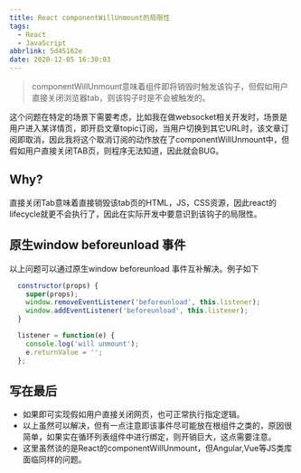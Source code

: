 ```yaml
---
title: React componentWillUnmount的局限性
tags:
  - React
  - JavaScript
abbrlink: 5d45162e
date: 2020-12-05 16:30:03
---
```


> componentWillUnmount意味着组件即将销毁时触发该钩子，但假如用户直接关闭浏览器tab，则该钩子时是不会被触发的。

这个问题在特定的场景下需要考虑，比如我在做websocket相关开发时，场景是用户进入某详情页，即开启文章topic订阅，当用户切换到其它URL时，该文章订阅即取消，因此我将这个取消订阅的动作放在了componentWillUnmount中，但假如用户直接关闭TAB页，则程序无法知道，因此就会BUG。

## Why?
直接关闭Tab意味着直接销毁该tab页的HTML，JS，CSS资源，因此react的lifecycle就更不会执行了，因此在实际开发中要意识到该钩子的局限性。


## 原生window beforeunload 事件

以上问题可以通过原生window beforeunload 事件互补解决。例子如下

```javascript
  constructor(props) {
    super(props);
    window.removeEventListener('beforeunload', this.listener);
    window.addEventListener('beforeunload', this.listener);
  }

  listener = function(e) {
    console.log('will unmount');
    e.returnValue = '';
  };
```

## 写在最后


- 如果即可实现假如用户直接关闭网页，也可正常执行指定逻辑。
- 以上虽然可以解决，但有一点注意即该事件尽可能放在根组件之类的，原因很简单，如果实在循环列表组件中进行绑定，则开销巨大，这点需要注意。
- 这里虽然谈的是React的componentWillUnmount，但Angular,Vue等JS类库面临同样的问题。





